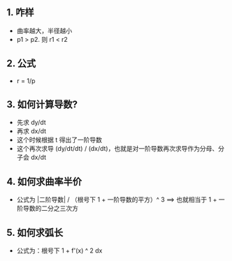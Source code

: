 ## 1. 咋样

- 曲率越大，半径越小
- p1 > p2. 则 r1 < r2

## 2. 公式

- r = 1/p

## 3. 如何计算导数?

- 先求 dy/dt
- 再求 dx/dt
- 这个时候根据 t 得出了一阶导数
- 这个再次求导 (dy/dt/dt) / (dx/dt)，也就是对一阶导数再次求导作为分母、分子会 dx/dt

## 4. 如何求曲率半价

- 公式为 |二阶导数| / （根号下 1 + 一阶导数的平方）^ 3 ==> 也就相当于 1 + 一阶导数的二分之三次方

## 5. 如何求弧长

- 公式为：根号下 1 + f'(x) ^ 2 dx
